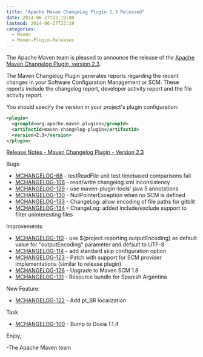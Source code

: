 ```yaml
---
title: "Apache Maven ChangeLog Plugin 2.3 Released"
date: 2014-06-27T23:19:00
lastmod: 2014-06-27T23:19
categories:
  - Maven
  - Maven-Plugin-Releases
---
```

The Apache Maven team is pleased to announce the release of the 
[Apache Maven Changelog Plugin, version 2.3](http://maven.apache.org/plugins/maven-changelog-plugin/).

The Maven Changelog Plugin generates reports regarding the recent changes in
your Software Configuration Management or SCM. These reports include the
changelog report, developer activity report and the file activity report.

You should specify the version in your project's plugin configuration:

```xml
<plugin>
  <groupId>org.apache.maven.plugins</groupId>
  <artifactId>maven-changelog-plugin</artifactId>
  <version>2.3</version>
</plugin>
```

<!-- more -->

[Release Notes - Maven Changelog Plugin - Version 2.3](http://jira.codehaus.org/secure/ReleaseNote.jspa?projectId=11211&version=16516)

Bugs:

 * [MCHANGELOG-68](https://issues.apache.org/jira/browse/MCHANGELOG-68) - testReadFile unit test timebased comparisons fail
 * [MCHANGELOG-108](https://issues.apache.org/jira/browse/MCHANGELOG-108) - read/write changelog.xml inconsistency
 * [MCHANGELOG-129](https://issues.apache.org/jira/browse/MCHANGELOG-129) - use maven-plugin-tools' java 5 annotations
 * [MCHANGELOG-130](https://issues.apache.org/jira/browse/MCHANGELOG-130) - NullPointerException when no SCM <url> is defined
 * [MCHANGELOG-133](https://issues.apache.org/jira/browse/MCHANGELOG-133) - ChangeLog: allow encoding of file paths for gitblit
 * [MCHANGELOG-134](https://issues.apache.org/jira/browse/MCHANGELOG-134) - ChangeLog: added include/exclude support to filter uninteresting files

Improvements:

 * [MCHANGELOG-110](https://issues.apache.org/jira/browse/MCHANGELOG-110) - use ${project.reporting.outputEncoding} as default value for "outputEncoding" parameter and default to UTF-8
 * [MCHANGELOG-114](https://issues.apache.org/jira/browse/MCHANGELOG-114) - add standard skip configuration option
 * [MCHANGELOG-123](https://issues.apache.org/jira/browse/MCHANGELOG-123) - Patch with support for SCM provider implementations (similar to release plugin)
 * [MCHANGELOG-126](https://issues.apache.org/jira/browse/MCHANGELOG-126) - Upgrade to Maven SCM 1.8
 * [MCHANGELOG-131](https://issues.apache.org/jira/browse/MCHANGELOG-131) - Resource bundle for Spanish Argentina

New Feature:

 * [MCHANGELOG-122](https://issues.apache.org/jira/browse/MCHANGELOG-122) - Add pt_BR localization

Task

 * [MCHANGELOG-100](https://issues.apache.org/jira/browse/MCHANGELOG-100) - Bump to Doxia 1.1.4

Enjoy,

-The Apache Maven team
